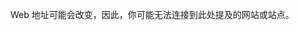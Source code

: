 <Token xmlns:xlink="http://www.w3.org/1999/xlink">Web 地址可能会改变，因此，你可能无法连接到此处提及的网站或站点。</Token>

<!--HONumber=Jun16_HO4-->


